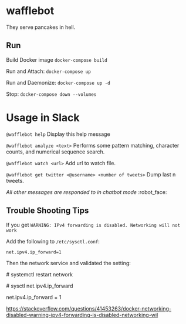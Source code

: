 # wafflebot
They serve pancakes in hell.


## Run

Build Docker image ```docker-compose build```

Run and Attach: ```docker-compose up```

Run and Daemonize: ```docker-compose up -d``` 

Stop: ```docker-compose down --volumes```


# Usage in Slack

```@wafflebot help``` Display this help message

```@wafflebot analyze <text>``` Performs some pattern matching, character counts, and numerical sequence search.

```@wafflebot watch <url>``` Add url to watch file. 

```@wafflebot get twitter <@username> <number of tweets>``` Dump last n tweets.

_All other messages are responded to in chatbot mode_ :robot_face:


## Trouble Shooting Tips

If you get `WARNING: IPv4 forwarding is disabled. Networking will not work`

Add the following to ```/etc/sysctl.conf```:

```net.ipv4.ip_forward=1```

Then the network service and validated the setting:

&#35; systemctl restart network

&#35; sysctl net.ipv4.ip_forward

net.ipv4.ip_forward = 1

https://stackoverflow.com/questions/41453263/docker-networking-disabled-warning-ipv4-forwarding-is-disabled-networking-wil
